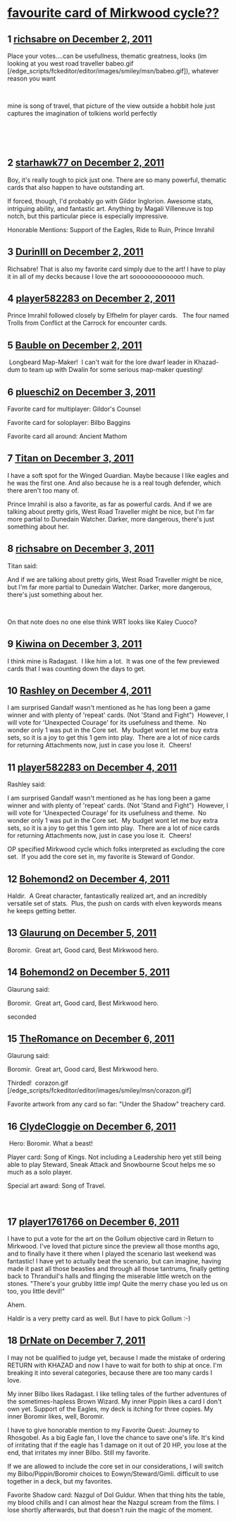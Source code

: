 # [favourite card of Mirkwood cycle??](https://community.fantasyflightgames.com/topic/57056-favourite-card-of-mirkwood-cycle/)

## 1 [richsabre on December 2, 2011](https://community.fantasyflightgames.com/topic/57056-favourite-card-of-mirkwood-cycle/?do=findComment&comment=563017)

Place your votes....can be usefullness, thematic greatness, looks (im looking at you west road traveller babeo.gif [/edge_scripts/fckeditor/editor/images/smiley/msn/babeo.gif]), whatever reason you want

 

mine is song of travel, that picture of the view outside a hobbit hole just captures the imagination of tolkiens world perfectly

 

 

## 2 [starhawk77 on December 2, 2011](https://community.fantasyflightgames.com/topic/57056-favourite-card-of-mirkwood-cycle/?do=findComment&comment=563038)

Boy, it's really tough to pick just one. There are so many powerful, thematic cards that also happen to have outstanding art.

If forced, though, I'd probably go with Gildor Inglorion. Awesome stats, intriguing ability, and fantastic art. Anything by Magali Villeneuve is top notch, but this particular piece is especially impressive. 

Honorable Mentions: Support of the Eagles, Ride to Ruin, Prince Imrahil

## 3 [DurinIII on December 2, 2011](https://community.fantasyflightgames.com/topic/57056-favourite-card-of-mirkwood-cycle/?do=findComment&comment=563150)

Richsabre! That is also my favorite card simply due to the art! I have to play it in all of my decks because I love the art soooooooooooooo much. 

## 4 [player582283 on December 2, 2011](https://community.fantasyflightgames.com/topic/57056-favourite-card-of-mirkwood-cycle/?do=findComment&comment=563191)

Prince Imrahil followed closely by Elfhelm for player cards.   The four named Trolls from Conflict at the Carrock for encounter cards.

## 5 [Bauble on December 2, 2011](https://community.fantasyflightgames.com/topic/57056-favourite-card-of-mirkwood-cycle/?do=findComment&comment=563210)

 Longbeard Map-Maker!  I can't wait for the lore dwarf leader in Khazad-dum to team up with Dwalin for some serious map-maker questing!

## 6 [plueschi2 on December 3, 2011](https://community.fantasyflightgames.com/topic/57056-favourite-card-of-mirkwood-cycle/?do=findComment&comment=563236)

Favorite card for multiplayer: Gildor's Counsel

Favorite card for soloplayer: Bilbo Baggins

Favorite card all around: Ancient Mathom

## 7 [Titan on December 3, 2011](https://community.fantasyflightgames.com/topic/57056-favourite-card-of-mirkwood-cycle/?do=findComment&comment=563308)

I have a soft spot for the Winged Guardian. Maybe because I like eagles and he was the first one. And also because he is a real tough defender, which there aren't too many of. 

Prince Imrahil is also a favorite, as far as powerful cards. And if we are talking about pretty girls, West Road Traveller might be nice, but I'm far more partial to Dunedain Watcher. Darker, more dangerous, there's just something about her.

## 8 [richsabre on December 3, 2011](https://community.fantasyflightgames.com/topic/57056-favourite-card-of-mirkwood-cycle/?do=findComment&comment=563375)

Titan said:

And if we are talking about pretty girls, West Road Traveller might be nice, but I'm far more partial to Dunedain Watcher. Darker, more dangerous, there's just something about her.



 

On that note does no one else think WRT looks like Kaley Cuoco?

## 9 [Kiwina on December 3, 2011](https://community.fantasyflightgames.com/topic/57056-favourite-card-of-mirkwood-cycle/?do=findComment&comment=563450)

I think mine is Radagast.  I like him a lot.  It was one of the few previewed cards that I was counting down the days to get.

## 10 [Rashley on December 4, 2011](https://community.fantasyflightgames.com/topic/57056-favourite-card-of-mirkwood-cycle/?do=findComment&comment=563573)

I am surprised Gandalf wasn't mentioned as he has long been a game winner and with plenty of 'repeat' cards. (Not 'Stand and Fight")  However, I will vote for 'Unexpected Courage' for its usefulness and theme.  No wonder only 1 was put in the Core set.  My budget wont let me buy extra sets, so it is a joy to get this 1 gem into play.  There are a lot of nice cards for returning Attachments now, just in case you lose it.  Cheers!

## 11 [player582283 on December 4, 2011](https://community.fantasyflightgames.com/topic/57056-favourite-card-of-mirkwood-cycle/?do=findComment&comment=563790)

Rashley said:

I am surprised Gandalf wasn't mentioned as he has long been a game winner and with plenty of 'repeat' cards. (Not 'Stand and Fight")  However, I will vote for 'Unexpected Courage' for its usefulness and theme.  No wonder only 1 was put in the Core set.  My budget wont let me buy extra sets, so it is a joy to get this 1 gem into play.  There are a lot of nice cards for returning Attachments now, just in case you lose it.  Cheers!



OP specified Mirkwood cycle which folks interpreted as excluding the core set.  If you add the core set in, my favorite is Steward of Gondor.

## 12 [Bohemond2 on December 4, 2011](https://community.fantasyflightgames.com/topic/57056-favourite-card-of-mirkwood-cycle/?do=findComment&comment=563795)

Haldir.  A Great character, fantastically realized art, and an incredibly versatile set of stats.  Plus, the push on cards with elven keywords means he keeps getting better.

## 13 [Glaurung on December 5, 2011](https://community.fantasyflightgames.com/topic/57056-favourite-card-of-mirkwood-cycle/?do=findComment&comment=563850)

Boromir.  Great art, Good card, Best Mirkwood hero.

## 14 [Bohemond2 on December 5, 2011](https://community.fantasyflightgames.com/topic/57056-favourite-card-of-mirkwood-cycle/?do=findComment&comment=563934)

Glaurung said:

Boromir.  Great art, Good card, Best Mirkwood hero.



seconded

## 15 [TheRomance on December 6, 2011](https://community.fantasyflightgames.com/topic/57056-favourite-card-of-mirkwood-cycle/?do=findComment&comment=564381)

Glaurung said:

Boromir.  Great art, Good card, Best Mirkwood hero.



Thirded!  corazon.gif [/edge_scripts/fckeditor/editor/images/smiley/msn/corazon.gif]

Favorite artwork from any card so far: "Under the Shadow" treachery card.

## 16 [ClydeCloggie on December 6, 2011](https://community.fantasyflightgames.com/topic/57056-favourite-card-of-mirkwood-cycle/?do=findComment&comment=564446)

 Hero: Boromir. What a beast!

Player card: Song of Kings. Not including a Leadership hero yet still being able to play Steward, Sneak Attack and Snowbourne Scout helps me so much as a solo player.

Special art award: Song of Travel.

 

## 17 [player1761766 on December 6, 2011](https://community.fantasyflightgames.com/topic/57056-favourite-card-of-mirkwood-cycle/?do=findComment&comment=564587)

I have to put a vote for the art on the Gollum objective card in Return to Mirkwood. I've loved that picture since the preview all those months ago, and to finally have it there when I played the scenario last weekend was fantastic! I have yet to actually beat the scenario, but can imagine, having made it past all those beasties and through all those tantrums, finally getting back to Thranduil's halls and flinging the miserable little wretch on the stones. "There's your grubby little imp! Quite the merry chase you led us on too, you little devil!"

Ahem.

Haldir is a very pretty card as well. But I have to pick Gollum :-)

## 18 [DrNate on December 7, 2011](https://community.fantasyflightgames.com/topic/57056-favourite-card-of-mirkwood-cycle/?do=findComment&comment=564899)

I may not be qualified to judge yet, because I made the mistake of ordering RETURN with KHAZAD and now I have to wait for both to ship at once. I'm breaking it into several categories, because there are too many cards I love. 

My inner Bilbo likes Radagast. I like telling tales of the further adventures of the sometimes-hapless Brown Wizard.
My inner Pippin likes a card I don't own yet. Support of the Eagles, my deck is itching for three copies.
My inner Boromir likes, well, Boromir.

I have to give honorable mention to my Favorite Quest: Journey to Rhosgobel. As a big Eagle fan, I love the chance to save one's life. It's kind of irritating that if the eagle has 1 damage on it out of 20 HP, you lose at the end, that irritates my inner Bilbo. Still my favorite.


If we are allowed to include the core set in our considerations, I will switch my Bilbo/Pippin/Boromir choices to Eowyn/Steward/Gimli. difficult to use together in a deck, but my favorites.

Favorite Shadow card: Nazgul of Dol Guldur. When that thing hits the table, my blood chills and I can almost hear the Nazgul scream from the films. I lose shortly afterwards, but that doesn't ruin the magic of the moment.

